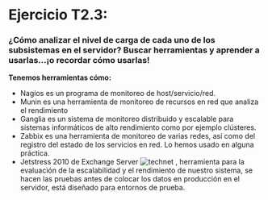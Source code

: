 # Ejercicio T2.3:
### ¿Cómo analizar el nivel de carga de cada uno de los subsistemas en el servidor? Buscar herramientas y aprender a usarlas...¡o recordar cómo usarlas!

**Tenemos herramientas cómo:**

- Nagios es un programa de monitoreo de host/servicio/red.
- Munin es una herramienta de monitoreo de recursos en red que analiza el rendimiento
- Ganglia es un sistema de monitoreo distribuido y escalable para sistemas informáticos de alto rendimiento como por ejemplo clústeres.
- Zabbix es una herramienta de monitoreo de varias redes, así como del registro del estado de los servicios en red. Lo hemos usado en alguna práctica.
- Jetstress 2010 de Exchange Server ![technet](https://technet.microsoft.com) , herramienta para la evaluación de la escalabilidad y el rendimiento de nuestro sistema, se hacen las pruebas antes de colocar los datos en producción en el servidor, está diseñado para entornos de prueba.
